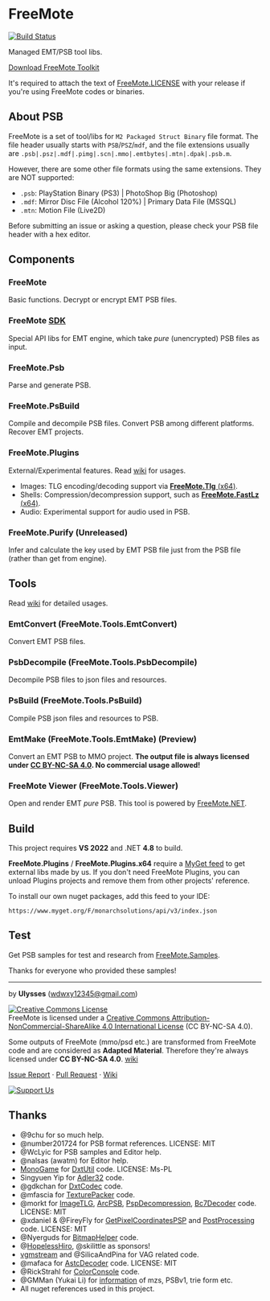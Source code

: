 # FreeMote
[![Build Status](https://ci.appveyor.com/api/projects/status/github/UlyssesWu/FreeMote?branch=master&svg=true)](https://ci.appveyor.com/project/UlyssesWu/freemote/build/artifacts)

Managed EMT/PSB tool libs.

[Download FreeMote Toolkit](https://github.com/UlyssesWu/FreeMote/releases)

It's required to attach the text of [FreeMote.LICENSE](https://github.com/UlyssesWu/FreeMote/blob/master/FreeMote/FreeMote.LICENSE.txt) with your release if you're using FreeMote codes or binaries.

## About PSB
FreeMote is a set of tool/libs for `M2 Packaged Struct Binary` file format. The file header usually starts with `PSB`/`PSZ`/`mdf`, 
and the file extensions usually are `.psb|.psz|.mdf|.pimg|.scn|.mmo|.emtbytes|.mtn|.dpak|.psb.m`.

However, there are some other file formats using the same extensions. They are NOT supported:
* `.psb`: PlayStation Binary (PS3) | PhotoShop Big (Photoshop)
* `.mdf`: Mirror Disc File (Alcohol 120%) | Primary Data File (MSSQL)
* `.mtn`: Motion File (Live2D)

Before submitting an issue or asking a question, please check your PSB file header with a hex editor.

## Components
### FreeMote
Basic functions. Decrypt or encrypt EMT PSB files.
### FreeMote [SDK](https://github.com/Project-AZUSA/FreeMote-SDK)
Special API libs for EMT engine, which take _pure_ (unencrypted) PSB files as input.
### FreeMote.Psb
Parse and generate PSB.
### FreeMote.PsBuild
Compile and decompile PSB files. Convert PSB among different platforms. Recover EMT projects.
### FreeMote.Plugins
External/Experimental features. Read [wiki](https://github.com/UlyssesWu/FreeMote/wiki) for usages.

* Images: TLG encoding/decoding support via [**FreeMote.Tlg** (x64)](https://github.com/UlyssesWu/FreeMote.Tlg).
* Shells: Compression/decompression support, such as [**FreeMote.FastLz** (x64)](https://github.com/UlyssesWu/FreeMote.FastLz).
* Audio: Experimental support for audio used in PSB.

### FreeMote.Purify (Unreleased)
Infer and calculate the key used by EMT PSB file just from the PSB file (rather than get from engine).

## Tools
Read [wiki](https://github.com/UlyssesWu/FreeMote/wiki/CommandLine-Usage-for-Tools) for detailed usages.

### EmtConvert (FreeMote.Tools.EmtConvert)
Convert EMT PSB files.
### PsbDecompile (FreeMote.Tools.PsbDecompile)
Decompile PSB files to json files and resources.
### PsBuild (FreeMote.Tools.PsBuild)
Compile PSB json files and resources to PSB.
### EmtMake (FreeMote.Tools.EmtMake) (Preview)
Convert an EMT PSB to MMO project. **The output file is always licensed under [CC BY-NC-SA 4.0](https://creativecommons.org/licenses/by-nc-sa/4.0/). No commercial usage allowed!**
### FreeMote Viewer (FreeMote.Tools.Viewer)
Open and render EMT _pure_ PSB. This tool is powered by [FreeMote.NET](https://github.com/Project-AZUSA/FreeMote.NET#freemoteviewer).

## Build
This project requires **VS 2022** and .NET **4.8** to build.

**FreeMote.Plugins** / **FreeMote.Plugins.x64** require a [MyGet feed](https://www.myget.org/feed/monarchsolutions/package/nuget/FreeMote.Tlg) to get external libs made by us. If you don't need FreeMote Plugins, you can unload Plugins projects and remove them from other projects' reference.

To install our own nuget packages, add this feed to your IDE:

`https://www.myget.org/F/monarchsolutions/api/v3/index.json`


## Test
Get PSB samples for test and research from [FreeMote.Samples](https://github.com/Dual-Vector-Foil/FreeMote.Samples).

Thanks for everyone who provided these samples!

---
by **Ulysses** (wdwxy12345@gmail.com)

<a rel="license" href="http://creativecommons.org/licenses/by-nc-sa/4.0/"><img alt="Creative Commons License" style="border-width:0" src="https://i.creativecommons.org/l/by-nc-sa/4.0/88x31.png" /></a><br />FreeMote is licensed under a <a rel="license" href="http://creativecommons.org/licenses/by-nc-sa/4.0/">Creative Commons Attribution-NonCommercial-ShareAlike 4.0 International License</a> (CC BY-NC-SA 4.0).

Some outputs of FreeMote (mmo/psd etc.) are transformed from FreeMote code and are considered as **Adapted Material**. Therefore they're always licensed under **CC BY-NC-SA 4.0**. [wiki](https://github.com/UlyssesWu/FreeMote/wiki/License)

[Issue Report](https://github.com/UlyssesWu/FreeMote/issues) · [Pull Request](https://github.com/UlyssesWu/FreeMote/pulls) · [Wiki](https://github.com/UlyssesWu/FreeMote/wiki)

[![Support Us](https://az743702.vo.msecnd.net/cdn/kofi2.png?v=0 "Buy Me a Coffee at ko-fi.com")](https://ko-fi.com/Ulysses)

## Thanks

* @9chu for so much help.
* @number201724 for PSB format references. LICENSE: MIT
* @WcLyic for PSB samples and Editor help.
* @nalsas (awatm) for Editor help.
* [MonoGame](https://github.com/MonoGame/MonoGame) for [DxtUtil](https://github.com/UlyssesWu/FreeMote/blob/master/FreeMote/DxtUtil.cs) code. LICENSE: Ms-PL
* Singyuen Yip for [Adler32](https://github.com/UlyssesWu/FreeMote/blob/master/FreeMote/Adler32.cs) code.
* @gdkchan for [DxtCodec](https://github.com/gdkchan/CEGTool/blob/master/CEGTool/DXTCodec.cs) code.
* @mfascia for [TexturePacker](https://github.com/mfascia/TexturePacker) code.
* @morkt for [ImageTLG](https://github.com/morkt/GARbro/blob/master/ArcFormats/KiriKiri/ImageTLG.cs), [ArcPSB](https://github.com/morkt/GARbro/blob/master/ArcFormats/Emote/ArcPSB.cs), [PspDecompression](https://github.com/morkt/GARbro/blob/master/ArcFormats/Will/ArcPulltop.cs), [Bc7Decoder](https://github.com/morkt/GARbro/blob/master/ArcFormats/Unity/Bc7Decoder.cs) code. LICENSE: MIT
* @xdaniel & @FireyFly for [GetPixelCoordinatesPSP](https://github.com/xdanieldzd/Scarlet/blob/8d9e9cd34f6563da4a0f9b8797c3a1dd35542a4c/Scarlet/Drawing/ImageBinary.cs#L1278) and [PostProcessing](https://github.com/xdanieldzd/GXTConvert/blob/master/GXTConvert/Conversion/PostProcessing.cs) code. LICENSE: MIT
* @Nyerguds for [BitmapHelper](https://stackoverflow.com/a/45100442) code.
* @[HopelessHiro](https://forums.fuwanovel.net/profile/25739-hoplesshiro/), @skilittle as sponsors!
* [vgmstream](https://github.com/vgmstream/vgmstream) and @SilicaAndPina for VAG related code.
* @mafaca for [AstcDecoder](https://github.com/mafaca/UtinyRipper/blob/master/uTinyRipperGUI/ThirdParty/Texture%20converters/AstcDecoder.cs) code. LICENSE: MIT
* @RickStrahl for [ColorConsole](https://gist.github.com/RickStrahl/52c9ee43bd2723bcdf7bf4d24b029768) code.
* @GMMan (Yukai Li) for [information](https://gitlab.com/modmyclassic/sega-mega-drive-mini/marchive-batch-tool) of mzs, PSBv1, trie form etc.
* All nuget references used in this project.
